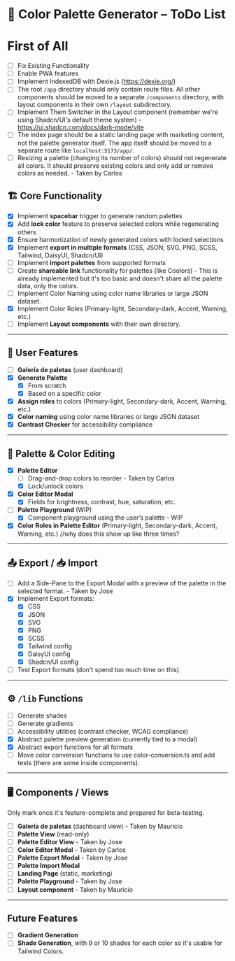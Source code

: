 # 🎨 Color Palette Generator – ToDo List

# First of All
- [ ] Fix Existing Functionality
- [ ] Enable PWA features
- [ ] Implement IndexedDB with Dexie.js (https://dexie.org/)
- [ ] The root `/app` directory should only contain route files. All other components should be moved to a separate `/components` directory, with layout components in their own `/layout` subdirectory.
- [ ] Implement Them Switcher in the Layout component (remember we're using Shadcn/UI's default theme system) - https://ui.shadcn.com/docs/dark-mode/vite
- [ ] The index page should be a static landing page with marketing content, not the palette generator itself. The app itself should be moved to a separate route like `localhost:5173/app/`.
- [ ] Resizing a palette (changing its number of colors) should not regenerate all colors. It should preserve existing colors and only add or remove colors as needed. - Taken by Carlos

## 🏗 Core Functionality
- [x] Implement **spacebar** trigger to generate random palettes
- [x] Add **lock color** feature to preserve selected colors while regenerating others
- [x] Ensure harmonization of newly generated colors with locked selections
- [x] Implement **export in multiple formats** (CSS, JSON, SVG, PNG, SCSS, Tailwind, DaisyUI, Shadcn/UI)
- [ ] Implement **import palettes** from supported formats
- [ ] Create **shareable link** functionality for palettes (like Coolors) - This is already implemented but it's too basic and doesn't share all the palette data, only the colors.
- [ ] Implement Color Naming using color name libraries or large JSON dataset.
- [x] Implement Color Roles (Primary-light, Secondary-dark, Accent, Warning, etc.)
- [ ] Implement **Layout components** with their own directory.
---

## 📂 User Features
- [ ] **Galería de paletas** (user dashboard)
- [x] **Generate Palette**
  - [x] From scratch
  - [x] Based on a specific color
- [X] **Assign roles** to colors (Primary-light, Secondary-dark, Accent, Warning, etc.)
- [x] **Color naming** using color name libraries or large JSON dataset
- [x] **Contrast Checker** for accessibility compliance

---

## 🎨 Palette & Color Editing
- [x] **Palette Editor**
  - [ ] Drag-and-drop colors to reorder - Taken by Carlos
  - [x] Lock/unlock colors
- [x] **Color Editor Modal**
  - [x] Fields for brightness, contrast, hue, saturation, etc.
- [ ] **Palette Playground** (WIP)
  - [x] Component playground using the user’s palette - WIP
- [x] **Color Roles in Palette Editor** (Primary-light, Secondary-dark, Accent, Warning, etc.) //why does this show up like three times?

---

## 📤 Export / 📥 Import
- [ ] Add a Side-Pane to the Export Modal with a preview of the palette in the selected format. - Taken by Jose
- [x] Implement Export formats:
  - [x] CSS
  - [x] JSON
  - [x] SVG
  - [x] PNG
  - [x] SCSS
  - [x] Tailwind config
  - [x] DaisyUI config
  - [x] Shadcn/UI config
- [ ] Test Export formats (don't spend too much time on this)

---

## ⚙️ `/lib` Functions
- [ ] Generate shades
- [ ] Generate gradients
- [ ] Accessibility utilities (contrast checker, WCAG compliance)
- [x] Abstract palette preview generation (currently tied to a modal)
- [x] Abstract export functions for all formats
- [ ] Move color conversion functions to use color-conversion.ts and add tests (there are some inside components).

---

## 🖥 Components / Views

Only mark once it's feature-complete and prepared for beta-testing.

- [ ] **Galería de paletas** (dashboard view) - Taken by Mauricio
- [ ] **Palette View** (read-only)
- [ ] **Palette Editor View** - Taken by Jose
- [ ] **Color Editor Modal** - Taken by Carlos
- [ ] **Palette Export Modal** - Taken by Jose
- [ ] **Palette Import Modal**
- [ ] **Landing Page** (static, marketing)
- [ ] **Palette Playground** - Taken by Jose
- [ ] **Layout component** - Taken by Mauricio

---

## Future Features
- [ ] **Gradient Generation**
- [ ] **Shade Generation**, with 9 or 10 shades for each color so it's usable for Tailwind Colors.
